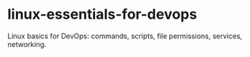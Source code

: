 # linux-essentials-for-devops
Linux basics for DevOps: commands, scripts, file permissions, services, networking.
